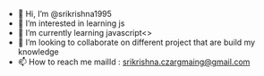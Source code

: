 - 👋 Hi, I’m @srikrishna1995
- 👀 I’m interested in learning js
- 🌱 I’m currently learning javascript<>
- 💞️ I’m looking to collaborate on different project that are build my knowledge
- 📫 How to reach me mailId : srikrishna.czargmaing@gmail.com

<!---
srikrishna1995/srikrishna1995 is a ✨ special ✨ repository because its `README.md` (this file) appears on your GitHub profile.
You can click the Preview link to take a look at your changes.
--->
